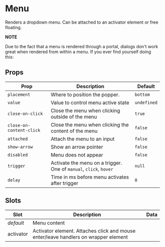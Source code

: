 # Menu

Renders a dropdown menu. Can be attached to an activator element or free floating.

**NOTE**

Due to the fact that a menu is rendered through a portal, dialogs don't work great when rendered from
within a menu. If you ever find yourself doing this:

## Props

| Prop                     | Description                                                       | Default     |
|--------------------------|-------------------------------------------------------------------|-------------|
| `placement`              | Where to position the popper.                                     | `bottom`    |
| `value`                  | Value to control menu active state                                | `undefined` |
| `close-on-click`         | Close the menu when clicking outside of the menu                  | `true`      |
| `close-on-content-click` | Close the menu when clicking the content of the menu              | `false`     |
| `attached`               | Attach the menu to an input                                       | `false`     |
| `show-arrow`             | Show an arrow pointer                                             | `false`     |
| `disabled`               | Menu does not appear                                              | `false`     |
| `trigger`                | Activate the menu on a trigger. One of `manual`, `click`, `hover` | `null`      |
| `delay`                  | Time in ms before menu activates after trigger                    | `0`         |

## Slots

| Slot      | Description                                                                         | Data |
| --------- | ----------------------------------------------------------------------------------- | ---- |
| _default_ | Menu content                                                                        |      |
| activator | Activator element. Attaches click and mouse enter/leave handlers on wrapper element |      |

